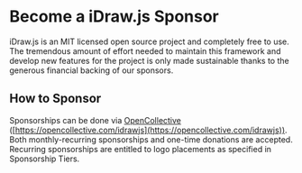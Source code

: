 # Become a iDraw.js Sponsor

iDraw.js is an MIT licensed open source project and completely free to use. The tremendous amount of effort needed to maintain this framework and develop new features for the project is only made sustainable thanks to the generous financial backing of our sponsors.

## How to Sponsor

Sponsorships can be done via [OpenCollective](https://opencollective.com/idrawjs) ([https://opencollective.com/idrawjs](https://opencollective.com/idrawjs)). Both monthly-recurring sponsorships and one-time donations are accepted. Recurring sponsorships are entitled to logo placements as specified in Sponsorship Tiers.
